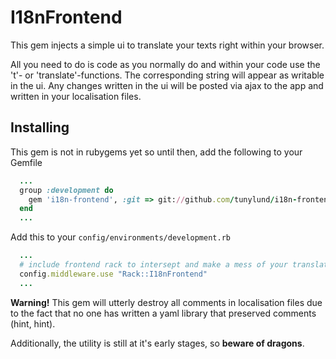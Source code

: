 # I18nFrontend

This gem injects a simple ui to translate your texts right within your browser.

All you need to do is code as you normally do and within your code use the 't'- or 'translate'-functions. The corresponding string will appear as writable in the ui. Any changes written in the ui will be posted via ajax to the app and written in your localisation files.


## Installing

This gem is not in rubygems yet so until then, add the following to your Gemfile
```ruby
  ...
  group :development do
    gem 'i18n-frontend', :git => git://github.com/tunylund/i18n-frontend.git
  end
  ...
```

Add this to your `config/environments/development.rb`
```ruby
  ...
  # include frontend rack to intersept and make a mess of your translations
  config.middleware.use "Rack::I18nFrontend"
  ...
```

__Warning!__
This gem will utterly destroy all comments in localisation files due to the fact that no one has written a yaml library that preserved comments (hint, hint).

Additionally, the utility is still at it's early stages, so __beware of dragons__.